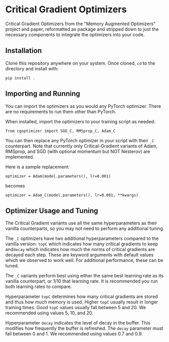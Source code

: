 # Critical Gradient Optimizers

Critical Gradient Optimizers from the "Memory Augmented Optimizers" project and paper, reformatted as package and stripped down to just the necessary components to integrate the optimizers into your code.

## Installation

Clone this repository anywhere on your system. Once cloned, `cd` to the directory and install with:

```
pip install .
```


## Importing and Running

You can import the optimizers as you would any PyTorch optimizer. There are no requirements to run them other than PyTorch.

When installed, import the optimizers to your training script as needed:

```
from cgoptimizer import SGD_C, RMSprop_C, Adam_C
```

You can then replace any PyTorch optimizer in your script with their `_C` counterpart. Note that currently only Critical-Gradient variants of Adam, RMSprop, and SGD (with optional momentum but NOT Nesterov) are implemented.

Here is a sample replacement:

```
optimizer = Adam(model.parameters(), lr=0.001)
```

becomes

```
optimizer = Adam_C(model.parameters(), lr=0.001, **kwargs)
```

## Optimizer Usage and Tuning

The Critical Gradient variants use all the same hyperparameters as their vanilla counterparts, so you may not need to perform any additional tuning.

The `_C` optimizers have two additional hyperparameters compared to the vanilla version: `topC` which indicates how many critical gradients to keep and`decay` which indicates how much the norms of critical gradients are decayed each step. These are keyword arguments with default values which we observed to work well. For additional performance, these can be tuned.

The `_C` variants perform best using either the same best learning rate as its vanilla counterpart, or 1/10 that learning rate. It is recommended you run both learning rates to compare.

Hyperparameter  `topC` determines how many critical gradients are stored and thus how much memory is used. Higher `topC` usually result in longer training times. Good `topC` values usually fall between 5 and 20. We recommended using values 5, 10, and 20.

Hyperparameter `decay` indicates the level of decay in the buffer. This modifies how frequently the buffer is refreshed. The `decay` parameter must fall between 0 and 1. We recommended using values 0.7 and 0.9.
